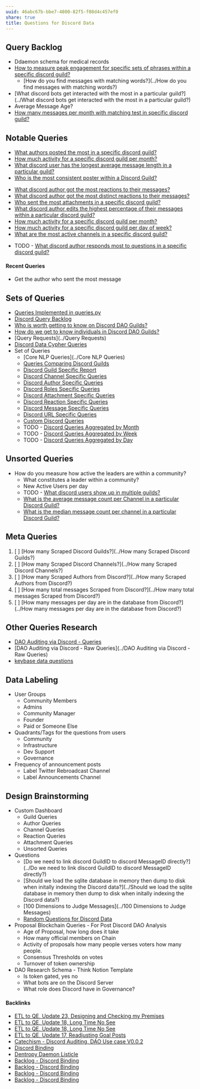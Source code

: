 ```yaml
---
uuid: 46abc67b-bbe7-4800-82f5-f08d4c457ef0
share: true
title: Questions for Discord Data
---
```

## Query Backlog

* Ddaemon schema for medical records
* [How to measure peak engagement for specific sets of phrases within a specific discord guild?](../83d03dd6-f408-4f08-a698-6583f2668bdd)
	* [How do you find messages with matching words?](../How do you find messages with matching words?)
* [What discord bots get interacted with the most in a particular guild?](../What discord bots get interacted with the most in a particular guild?) 
* Average Message Age?
* [How many messages per month with matching test in specific discord guild?](../2e3a18b8-1542-451e-9ca6-a483d36cd1c0)
## Notable Queries

* [What authors posted the most in a specific discord guild?](../7922cc2d-f1cc-435d-832d-5fa4d555b121)
* [How much activity for a specific discord guild per month?](../efcd6f7d-b36e-4032-b89b-0fe9fd5a0da9)
* [What discord user has the longest average message length in a particular guild?](../2f4fd09e-24a3-4359-81b2-049742a03610)
*  [Who is the most consistent poster within a Discord Guild?](../dba668aa-bb99-46d5-9942-9f41bed27766)
- [What discord author got the most reactions to their messages?](../31ea5eb0-424d-4bac-ac87-dcc463b5d92d)
- [What discord author got the most distinct reactions to their messages?](../1045dbd7-8a3e-4975-8dea-fe81c3c354d1)
- [Who sent the most attachments in a specific discord guild?](../bb1fc99d-24cc-4ea2-9110-3bf7d695ac03)
- [What discord author edits the highest percentage of their messages within a particular discord guild?](../80a2d7fc-3d80-420a-ba6b-d9bd41206606)
- [How much activity for a specific discord guild per month?](../efcd6f7d-b36e-4032-b89b-0fe9fd5a0da9)
- [How much activity for a specific discord guild per day of week?](../7cd7bef3-c7ca-4d80-b02b-ba6552b6087c)
- [What are the most active channels in a specific discord guild?](../45f50e6a-fb81-4f7c-87b6-70785da72633)
* TODO - [What discord author responds most to questions in a specific discord guild?](../9205c4af-0cdf-4ded-ac7e-e23abb15c22c)

#### Recent Queries

* Get the author who sent the most message
## Sets of Queries

* [Queries Implemented in queries.py](../3a44d50b-0280-42f8-8fa0-6c15d4ffe161)
* [Discord Query Backlog](../5e079c99-f189-4078-8330-da0ca4be0a3c)
* [Who is worth getting to know on Discord DAO Guilds?](../315a04ff-5358-4d9f-840e-09c7ab7ea1a2)
* [How do we get to know individuals in Discord DAO Guilds?](../d9749f38-2694-405a-a5af-4ef357f29d9c)
* [Query Requests](../Query Requests)
* [Discord Data Cypher Queries](../75f91c17-64d4-4aa6-a84f-40c2613a7ab7)
* Set of Queries
	* [Core NLP Queries](../Core NLP Queries)
	* [Queries Comparing Discord Guilds](../0c4bbdac-febf-4e8e-861f-c36ef88a71c9)
	* [Discord Guild Specific Report](../a41f63f6-9eaf-41bb-8e62-e47ffa29cb92)
	* [Discord Channel Specific Queries](../eb155f2b-ae94-4602-a9a8-1aa1a40f4b1b)
	* [Discord Author Specific Queries](../f6c57d06-6240-41fc-9174-7a6b18362030)
	* [Discord Roles Specific Queries](../eebb8e38-0288-40f0-b4ad-536c365e2faf)
	* [Discord Attachment Specific Queries](../22a67f4a-9b9d-45c8-a731-ab493e0a8b7b)
	* [Discord Reaction Specific Queries](../88b3a4ff-8c43-416c-baed-f89483f9347a)
	* [Discord Message Specific Queries](../542a3f37-d2a4-49ea-ba5f-2ca14e8a4605)
	* [Discord URL Specific Queries](../974d677f-15f0-4cf2-813d-69fb843b9367)
	* [Custom Discord Queries](../e6a11823-9bc7-43d8-9a1e-6fbd2e28c99f)
	* TODO - [Discord Queries Aggregated by Month](../8b09a0b5-0e6f-4ffc-8a2f-6453673f86ed)
	* TODO - [Discord Queries Aggregated by Week](../60bf35c2-6e89-4046-86a8-8d0bc55d2147)
	* TODO - [Discord Queries Aggregated by Day](../687219ba-9009-4012-8986-f816c048a784)

## Unsorted Queries

* How do you measure how active the leaders are within a community?
	* What constitutes a leader within a community?
	* New Active Users per day
	* TODO - [What discord users show up in multiple guilds?](../1151704f-92c1-4273-9a2a-af361dfb88be)
	* [What is the average message count per Channel in a particular Discord Guild?](../ad60bd2d-b872-4d0b-8f13-6f4214896871)
	* [What is the median message count per channel in a particular Discord Guild?](../3fbf2fad-a355-4b8d-8d2d-0133ec53773d)
## Meta Queries

1. [ ] [How many Scraped Discord Guilds?](../How many Scraped Discord Guilds?)
2. [ ] [How many Scraped Discord Channels?](../How many Scraped Discord Channels?)
3. [ ] [How many Scraped Authors from Discord?](../How many Scraped Authors from Discord?)
4. [ ] [How many total messages Scraped from Discord?](../How many total messages Scraped from Discord?)
5. [ ] [How many messages per day are in the database from Discord?](../How many messages per day are in the database from Discord?)

## Other Queries Research

- [DAO Auditing via Discord - Queries](../d5e65c1e-f806-49b1-87dd-bd9c24220f03)
- [DAO Auditing via Discord - Raw Queries](../DAO Auditing via Discord - Raw Queries)
- [keybase data questions](../e8844eeb-76f6-4df1-b639-dc776b63ffc1)
## Data Labeling

* User Groups
	* Community Members
	* Admins
	* Community Manager
	* Founder
	* Paid or Someone Else
* Quadrants/Tags for the questions from users
	* Community
	* Infrastructure
	* Dev Support
	* Governance
* Frequency of announcement posts
	* Label Twitter Rebroadcast Channel
	* Label Announcements Channel

## Design Brainstorming

* Custom Dashboard
	* Guild Queries
	* Author Queries
	* Channel Queries
	* Reaction Queries
	* Attachment Queries
	* Unsorted Queries
* Questions
	* [Do we need to link discord GuildID to discord MessageID directly?](../Do we need to link discord GuildID to discord MessageID directly?)
	* [Should we load the sqlite database in memory then dump to disk when initally indexing the Discord data?](../Should we load the sqlite database in memory then dump to disk when initally indexing the Discord data?)
	* [100 Dimensions to Judge Messages](../100 Dimensions to Judge Messages)
	* [Random Questions for Discord Data](../a0e190a2-4225-4937-b81d-45fd29e0c4ce)
* Proposal Blockchain Queries - For Post Discord DAO Analysis
	* Age of Proposal, how long does it take
	* How many official members on Chain
	* Activity of proposals how many people verses voters how many people.
	* Consensus Thresholds on votes
	* Turnover of token ownership
* DAO Research Schema - Think Notion Template
	* Is token gated, yes no
	* What bots are on the Discord Server
	* What role does Discord have in Governance?


#### Backlinks

* [ETL to QE, Update 23, Designing and Checking my Premises](/2bd9365f-daba-418c-bbe8-3aed2804909d)
* [ETL to QE, Update 18, Long Time No See](/07184fda-87ef-4fa9-9c6e-1c4382f6fabc)
* [ETL to QE, Update 18, Long Time No See](/07184fda-87ef-4fa9-9c6e-1c4382f6fabc)
* [ETL to QE, Update 17, Readjusting Goal Posts](/d14bd990-0628-4152-9bea-0c588dc707e8)
* [Catechism - Discord Auditing, DAO Use case V0.0.2](/ed188fb4-fc23-4352-90f9-34b6fe1718e3)
* [Discord Binding](/1c376bfd-75ef-4c0d-9e23-3680653de55f)
* [Dentropy Daemon Listicle](/15c66694-3dc9-4115-afb8-887a6e52ffea)
* [Backlog - Discord Binding](/dc6a1ac7-60f0-452d-9536-9fed6d92bc51)
* [Backlog - Discord Binding](/dc6a1ac7-60f0-452d-9536-9fed6d92bc51)
* [Backlog - Discord Binding](/dc6a1ac7-60f0-452d-9536-9fed6d92bc51)
* [Backlog - Discord Binding](/dc6a1ac7-60f0-452d-9536-9fed6d92bc51)